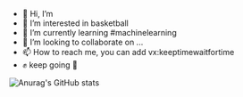 - 👋 Hi, I’m 
- 👀 I’m interested in basketball
- 🌱 I’m currently learning #machinelearning
- 💞️ I’m looking to collaborate on ...
- 📫 How to reach me, you can add vx:keeptimewaitfortime
- ✊ keep going 🏀

![Anurag's GitHub stats](https://github-readme-stats.vercel.app/api?username=niehmanyo&show_icons=true&theme=tokyonight)
<!---
niehmanyo/niehmanyo is a ✨ special ✨ repository because its `README.md` (this file) appears on your GitHub profile.
You can click the Preview link to take a look at your changes.
--->

